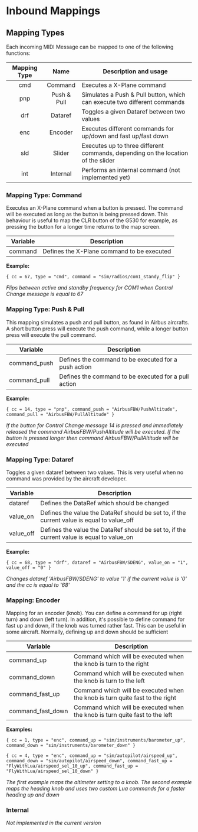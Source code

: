 # Inbound Mappings

## Mapping Types
Each incoming MIDI Message can be mapped to one of the following functions:

| Mapping Type | Name        | Description and usage                                                            |
|:------------:|:-----------:|----------------------------------------------------------------------------------|
| cmd          | Command     | Executes a X-Plane command                                                       |
| pnp          | Push & Pull | Simulates a Push & Pull button, which can execute two different commands         |   
| drf          | Dataref     | Toggles a given Dataref between two values                                       |
| enc          | Encoder     | Executes different commands for up/down and fast up/fast down                    |
| sld          | Slider      | Executes up to three different commands, depending on the location of the slider |
| int          | Internal    | Performs an internal command (not implemented yet)                               |

###
### Mapping Type: Command
Executes an X-Plane command when a button is pressed. The command will be executed as long as the button is being
pressed down. This behaviour is useful to map the CLR button of the G530 for example, as pressing the button for a
longer time returns to the map screen.

| Variable | Description                                          |
|----------|------------------------------------------------------|
| command  | Defines the X-Plane command to be executed |

**Example:**
```
{ cc = 67, type = "cmd", command = "sim/radios/com1_standy_flip" }
```
*Flips between active and standby frequency for COM1 when Control Change message is equal to 67*

###
### Mapping Type: Push & Pull
This mapping simulates a push and pull button, as found in Airbus aircrafts. A short button press will execute the push
command, while a longer button press will execute the pull command.

| Variable     | Description                                          |
|--------------|------------------------------------------------------|
| command_push | Defines the command to be executed for a push action |
| command_pull | Defines the command to be executed for a pull action |

**Example:**
```
{ cc = 14, type = "pnp", command_push = "AirbusFBW/PushAltitude", command_pull = "AirbusFBW/PullAltitude" }
```
*If the button for Control Change message 14 is pressed and immediately released the command AirbusFBW/PushAltitude will
be executed. If the button is pressed longer then command AirbusFBW/PullAltitude will be executed*

###
### Mapping Type: Dataref
Toggles a given dataref between two values. This is very useful when no command was provided by the aircraft developer.

| Variable  | Description                                                                                |
|-----------|--------------------------------------------------------------------------------------------|
| dataref   | Defines the DataRef which should be changed                                                |
| value_on  | Defines the value the DataRef should be set to, if the current value is equal to value_off |
| value_off | Defines the value the DataRef should be set to, if the current value is equal to value_on  |

**Example:**
```
{ cc = 68, type = "drf", dataref = "AirbusFBW/SDENG", value_on = "1", value_off = "0" }
```
*Changes dataref 'AirbusFBW/SDENG' to value '1' if the current value is '0' and the cc is equal to '68'*

###
### Mapping: Encoder
Mapping for an encoder (knob). You can define a command for up (right turn) and down (left turn). In addition, it's
possible to define command for fast up and down, if the knob was turned rather fast. This can be useful in some
aircraft. Normally, defining up and down should be sufficient

| Variable          | Description                                                                                |
|-------------------|--------------------------------------------------------------------------------------------|
| command_up        | Command which will be executed when the knob is turn to the right                          |
| command_down      | Command which will be executed when the knob is turn to the left                           |
| command_fast_up   | Command which will be executed when the knob is turn quite fast to the right               |
| command_fast_down | Command which will be executed when the knob is turn quite fast to the left                |

**Examples:**
```
{ cc = 1, type = "enc", command_up = "sim/instruments/barometer_up", command_down = "sim/instruments/barometer_down" }

{ cc = 4, type = "enc", command_up = "sim/autopilot/airspeed_up", command_down = "sim/autopilot/airspeed_down", command_fast_up = "FlyWithLua/airspeed_sel_10_up", command_fast_up = "FlyWithLua/airspeed_sel_10_down" }
```
*The first example maps the altimeter setting to a knob. The second example maps the heading knob and uses two custom 
Lua commands for a faster heading up and down*

###
### Internal
*Not implemented in the current version*